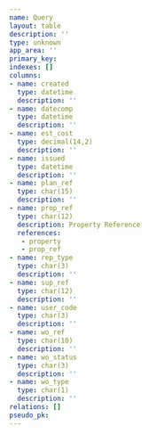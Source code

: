 ```yaml
---
name: Query
layout: table
description: ''
type: unknown
app_area: ''
primary_key: 
indexes: []
columns:
- name: created
  type: datetime
  description: ''
- name: datecomp
  type: datetime
  description: ''
- name: est_cost
  type: decimal(14,2)
  description: ''
- name: issued
  type: datetime
  description: ''
- name: plan_ref
  type: char(15)
  description: ''
- name: prop_ref
  type: char(12)
  description: Property Reference
  references:
   - property
   - prop_ref
- name: rep_type
  type: char(3)
  description: ''
- name: sup_ref
  type: char(12)
  description: ''
- name: user_code
  type: char(3)
  description: ''
- name: wo_ref
  type: char(10)
  description: ''
- name: wo_status
  type: char(3)
  description: ''
- name: wo_type
  type: char(1)
  description: ''
relations: []
pseudo_pk: 
---
```


